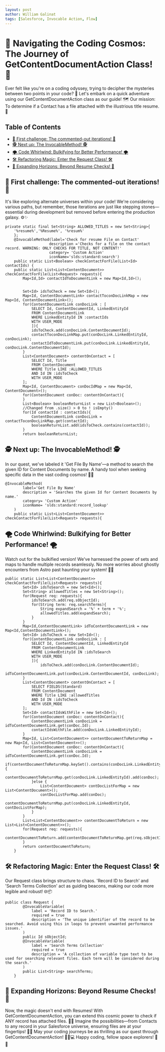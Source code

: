 ```yaml
---
layout: post
author: William Galinat
tags: [Salesforce, Invocable Action, Flow]
---
```


# 🚀 Navigating the Coding Cosmos: The Journey of GetContentDocumentAction Class! 🚀

Ever felt like you're on a coding odyssey, trying to decipher the mysteries between two points in your code? 🧐 Let's embark on a quick adventure using our GetContentDocumentAction class as our guide!
🗺️ Our mission: To determine if a Contact has a file attached with the illustrious title resume. 🌟
## Table of Contents
- [🤖 First challenge: The commented-out iterations! 🤖](#🤖-first-challenge-the-commented-out-iterations-🤖)
- [🕵️ Next up: The InvocableMethod! 🕵️](#🕵️-next-up-the-invocablemethod-🕵️)
- [🌪️ Code Whirlwind: Bulkifying for Better Performance! 🌪️](#🌪️-code-whirlwind-bulkifying-for-better-performance-🌪️)
- [🛠️ Refactoring Magic: Enter the Request Class! 🛠️](#🛠️-refactoring-magic-enter-the-request-class-🛠️)
- [🚀 Expanding Horizons: Beyond Resume Checks! 🚀](#🚀-expanding-horizons-beyond-resume-checks-🚀)


## 🤖 First challenge: The commented-out iterations! 🤖
It's like exploring alternate universes within your code! We're considering various paths, but remember, those iterations are just like stepping stones—essential during development but removed before entering the production galaxy. ⚙️✨

```
private static final Set<String> ALLOWED_TITLES = new Set<String>{
    '%resume%','%Resume%', '%resum%'
    };
    @InvocableMethod(label='Check for resume File on Contact'
                    description ='Checks for a file on the contact record. WARNING: ONLY CHECKS FOR TITLE, NOT CONTENT!'
                    category= 'Custom Action'
                    iconName='slds:standard:search')
    public static List<Boolean> checkContactForFile(List<Id> contactIds) {
    public static List<List<ContentDocument>> checkContactForFile(List<Request> requests){
        Map<Id,Id> contactIdToDocumentLink = new Map<Id,Id>();


        Set<Id> idsToCheck = new Set<Id>();
        Map<Id, ContentDocumentLink> contactToconDocLinkMap = new Map<Id, ContentDocumentLink>();
        for(ContentDocumentLink conDocLink : [  
            SELECT Id, ContentDocumentId, LinkedEntityId 
            FROM ContentDocumentLink 
            WHERE LinkedEntityId IN :contactIds
            WITH USER_MODE
            ]){
            idsToCheck.add(conDocLink.ContentDocumentId);
            contactToconDocLinkMap.put(conDocLink.LinkedEntityId, conDocLink);
            contactIdToDocumentLink.put(conDocLink.LinkedEntityId, conDocLink.ContentDocumentId);
        }
        List<ContentDocument> contentOnContact = [
            SELECT Id, Title 
            FROM ContentDocument 
            WHERE Title LIKE :ALLOWED_TITLES 
            AND Id IN :idsToCheck
            WITH USER_MODE
        ];
        Map<Id, ContentDocument> conDocIdMap = new Map<Id, ContentDocument>();
        for(ContentDocument conDoc: contentOnContact){
        }
        List<Boolean> booleanReturnList = new List<Boolean>();
        //Changed from .size() > 0 to ! isEmpty()
        for(Id contactId : contactIds){
            ContentDocumentLink conDocLink = contactToconDocLinkMap.get(contactId);    
            booleanReturnList.add(idsToCheck.contains(contactId));
        }
        return booleanReturnList;
```
## 🕵️ Next up: The InvocableMethod! 🕵️
In our quest, we've labeled it 'Get File By Name'—a method to search the given ID for Content Documents by name. A handy tool when seeking specific data in the vast coding cosmos! 🌌📂
```
@InvocableMethod(
        label='Get File By Name'
        description = 'Searches the given Id for Content Documents by name.'
        category= 'Custom Action'
        iconName= 'slds:standard:record_lookup'
    )
    public static List<List<ContentDocument>> checkContactForFile(List<Request> requests){
```
## 🌪️ Code Whirlwind: Bulkifying for Better Performance! 🌪️
Watch out for the bulkified version! We've harnessed the power of sets and maps to handle multiple records seamlessly. No more worries about ghostly encounters from Astro past haunting your system! 👻🚀
```
public static List<List<ContentDocument>> checkContactForFile(List<Request> requests){
        Set<Id> idsToSearch = new Set<Id>();
        Set<String> allowedTitles = new Set<String>();
        for(Request req: requests){
            idsToSearch.add(req.sObjectId);
            for(String term: req.searchTerms){
                String expandSearch = '%' + term + '%';
                allowedTitles.add(expandSearch);
            }
        }
        Map<Id,ContentDocumentLink> idToContentDocumentLink = new Map<Id,ContentDocumentLink>();
        Set<Id> idsToCheck = new Set<Id>();
        for(ContentDocumentLink conDocLink : [  
            SELECT Id, ContentDocumentId, LinkedEntityId 
            FROM ContentDocumentLink 
            WHERE LinkedEntityId IN :idsToSearch
            WITH USER_MODE
            ]){
                idsToCheck.add(conDocLink.ContentDocumentId);
                idToContentDocumentLink.put(conDocLink.ContentDocumentId, conDocLink);
        }
        List<ContentDocument> contentOnContact = [
            SELECT FIELDS(Standard) 
            FROM ContentDocument 
            WHERE Title LIKE :allowedTitles 
            AND Id IN :idsToCheck
            WITH USER_MODE
        ];
        Set<Id> contactIdsWithFile = new Set<Id>();
        for(ContentDocument conDoc: contentOnContact){
            ContentDocumentLink conDocLink = idToContentDocumentLink.get(conDoc.Id);
            contactIdsWithFile.add(conDocLink.LinkedEntityId);
        }
        Map<Id, List<ContentDocument>> contentDocumentToReturnMap = new Map<Id, List<ContentDocument>>();
        for(ContentDocument conDoc: contentOnContact){
            ContentDocumentLink conDocLink = idToContentDocumentLink.get(conDoc.Id);
            if(contentDocumentToReturnMap.keySet().contains(conDocLink.LinkedEntityId)){
                contentDocumentToReturnMap.get(conDocLink.LinkedEntityId).add(conDoc);
            }else {
                List<ContentDocument> contDocListForMap = new List<ContentDocument>();
                contDocListForMap.add(conDoc);
                contentDocumentToReturnMap.put(conDocLink.LinkedEntityId, contDocListForMap);
            }    
        }
        List<List<ContentDocument>> contentDocumentToReturn = new List<List<ContentDocument>>();
        for(Request req: requests){
            contentDocumentToReturn.add(contentDocumentToReturnMap.get(req.sObjectId));
        }
        return contentDocumentToReturn;
    }
```
## 🛠️ Refactoring Magic: Enter the Request Class! 🛠️
Our Request class brings structure to chaos. 'Record ID to Search' and 'Search Terms Collection' act as guiding beacons, making our code more legible and robust! 🌐📦
```
public class Request {
        @InvocableVariable(
            label = 'Record ID to Search.'
            required = true
            description = 'The unique identifier of the record to be searched. Avoid using this in loops to prevent unwanted performance issues.' 
        )
        public Id sObjectId;
        @InvocableVariable(
            label = 'Search Terms Collection'
            required = true
            description = 'A collection of variable type text to be used for searching relevant files. Each term will be considered during the search.'
        )
        public List<String> searchTerms;
    }
```
## 🚀 Expanding Horizons: Beyond Resume Checks! 🚀
Now, the magic doesn't end with Resumes! With GetContentDocumentAction, you can extend this cosmic power to check if ANY record has attached files. 🌠✨ Imagine the possibilities—from Contacts to any record in your Salesforce universe, ensuring files are at your fingertips! 🚀🌌
May your coding journeys be as thrilling as our quest through GetContentDocumentAction! 🚀👩💻 Happy coding, fellow space explorers! 🌌🚀